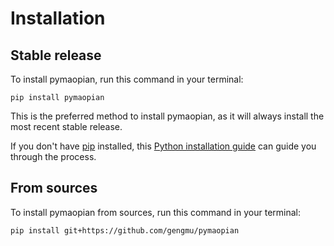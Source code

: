 # Installation

## Stable release

To install pymaopian, run this command in your terminal:

```
pip install pymaopian
```

This is the preferred method to install pymaopian, as it will always install the most recent stable release.

If you don't have [pip](https://pip.pypa.io) installed, this [Python installation guide](http://docs.python-guide.org/en/latest/starting/installation/) can guide you through the process.

## From sources

To install pymaopian from sources, run this command in your terminal:

```
pip install git+https://github.com/gengmu/pymaopian
```
